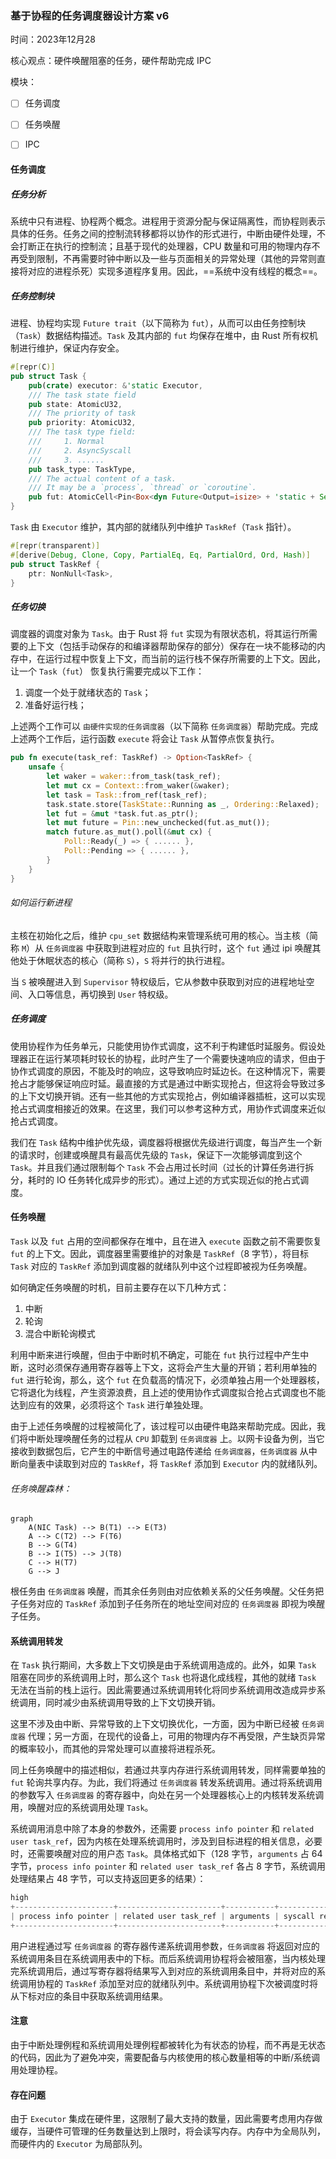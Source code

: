 ### 基于协程的任务调度器设计方案 v6

时间：2023年12月28

核心观点：硬件唤醒阻塞的任务，硬件帮助完成 IPC

模块：

- [ ] 任务调度
- [ ] 任务唤醒
- [ ] IPC


#### 任务调度

##### 任务分析

系统中只有进程、协程两个概念。进程用于资源分配与保证隔离性，而协程则表示具体的任务。任务之间的控制流转移都将以协作的形式进行，中断由硬件处理，不会打断正在执行的控制流；且基于现代的处理器，CPU 数量和可用的物理内存不再受到限制，不再需要时钟中断以及一些与页面相关的异常处理（其他的异常则直接将对应的进程杀死）实现多道程序复用。因此，==系统中没有线程的概念==。


##### 任务控制块

进程、协程均实现 `Future trait`（以下简称为 `fut`），从而可以由任务控制块（`Task`）数据结构描述。`Task` 及其内部的 `fut` 均保存在堆中，由 Rust 所有权机制进行维护，保证内存安全。

```Rust
#[repr(C)]
pub struct Task {
    pub(crate) executor: &'static Executor,
    /// The task state field
    pub state: AtomicU32,
    /// The priority of task
    pub priority: AtomicU32,
    /// The task type field:
    ///     1. Normal
    ///     2. AsyncSyscall
    ///     3. ......
    pub task_type: TaskType,
    /// The actual content of a task.
    /// It may be a `process`, `thread` or `coroutine`.
    pub fut: AtomicCell<Pin<Box<dyn Future<Output=isize> + 'static + Send + Sync>>>,
}
```

`Task` 由 `Executor` 维护，其内部的就绪队列中维护 `TaskRef`（`Task` 指针）。

```Rust
#[repr(transparent)]
#[derive(Debug, Clone, Copy, PartialEq, Eq, PartialOrd, Ord, Hash)]
pub struct TaskRef {
    ptr: NonNull<Task>,
}
```

##### 任务切换

调度器的调度对象为 `Task`。由于 Rust 将 `fut` 实现为有限状态机，将其运行所需要的上下文（包括手动保存的和编译器帮助保存的部分）保存在一块不能移动的内存中，在运行过程中恢复上下文，而当前的运行栈不保存所需要的上下文。因此，让一个 `Task`（`fut`） 恢复执行需要完成以下工作：

1. 调度一个处于就绪状态的 `Task`；
2. 准备好运行栈；

上述两个工作可以 `由硬件实现的任务调度器`（以下简称 `任务调度器`）帮助完成。完成上述两个工作后，运行函数 `execute` 将会让 `Task` 从暂停点恢复执行。

```Rust
pub fn execute(task_ref: TaskRef) -> Option<TaskRef> {
    unsafe {
        let waker = waker::from_task(task_ref);
        let mut cx = Context::from_waker(&waker);
        let task = Task::from_ref(task_ref);
        task.state.store(TaskState::Running as _, Ordering::Relaxed);
        let fut = &mut *task.fut.as_ptr();
        let mut future = Pin::new_unchecked(fut.as_mut());
        match future.as_mut().poll(&mut cx) {
            Poll::Ready(_) => { ...... },
            Poll::Pending => { ...... },
        }
    }
}
```

###### 如何运行新进程

主核在初始化之后，维护 `cpu_set` 数据结构来管理系统可用的核心。当主核（简称 `M`）从 `任务调度器` 中获取到进程对应的 `fut` 且执行时，这个 `fut` 通过 ipi 唤醒其他处于休眠状态的核心（简称 `S`），`S` 将并行的执行进程。

当 `S` 被唤醒进入到 `Supervisor` 特权级后，它从参数中获取到对应的进程地址空间、入口等信息，再切换到 `User` 特权级。



##### 任务调度

使用协程作为任务单元，只能使用协作式调度，这不利于构建低时延服务。假设处理器正在运行某项耗时较长的协程，此时产生了一个需要快速响应的请求，但由于协作式调度的原因，不能及时的响应，这导致响应时延边长。在这种情况下，需要抢占才能够保证响应时延。最直接的方式是通过中断实现抢占，但这将会导致过多的上下文切换开销。还有一些其他的方式实现抢占，例如编译器插桩，这可以实现抢占式调度相接近的效果。在这里，我们可以参考这种方式，用协作式调度来近似抢占式调度。

我们在 `Task` 结构中维护优先级，调度器将根据优先级进行调度，每当产生一个新的请求时，创建或唤醒具有最高优先级的 `Task`，保证下一次能够调度到这个 `Task`。并且我们通过限制每个 `Task` 不会占用过长时间（过长的计算任务进行拆分，耗时的 IO 任务转化成异步的形式）。通过上述的方式实现近似的抢占式调度。

#### 任务唤醒

`Task` 以及 `fut` 占用的空间都保存在堆中，且在进入 `execute` 函数之前不需要恢复 `fut` 的上下文。因此，调度器里需要维护的对象是 `TaskRef`（8 字节），将目标 `Task` 对应的 `TaskRef` 添加到调度器的就绪队列中这个过程即被视为任务唤醒。

如何确定任务唤醒的时机，目前主要存在以下几种方式：

1. 中断
2. 轮询
3. 混合中断轮询模式

利用中断来进行唤醒，但由于中断时机不确定，可能在 `fut` 执行过程中产生中断，这时必须保存通用寄存器等上下文，这将会产生大量的开销；若利用单独的 `fut` 进行轮询，那么，这个 `fut` 在负载高的情况下，必须单独占用一个处理器核，它将退化为线程，产生资源浪费，且上述的使用协作式调度拟合抢占式调度也不能达到应有的效果，必须将这个 `Task` 进行单独处理。

由于上述任务唤醒的过程被简化了，该过程可以由硬件电路来帮助完成。因此，我们将中断处理唤醒任务的过程从 `CPU` 卸载到 `任务调度器` 上。以网卡设备为例，当它接收到数据包后，它产生的中断信号通过电路传递给 `任务调度器`，`任务调度器` 从中断向量表中读取到对应的 `TaskRef`，将 `TaskRef` 添加到 `Executor` 内的就绪队列。

###### 任务唤醒森林：

```mermaid
graph
    A(NIC Task) --> B(T1) --> E(T3)
    A --> C(T2) --> F(T6)
    B --> G(T4)
    B --> I(T5) --> J(T8)
    C --> H(T7)
    G --> J
```

根任务由 `任务调度器` 唤醒，而其余任务则由对应依赖关系的父任务唤醒。父任务把子任务对应的 `TaskRef` 添加到子任务所在的地址空间对应的 `任务调度器` 即视为唤醒子任务。


#### 系统调用转发

在 `Task` 执行期间，大多数上下文切换是由于系统调用造成的。此外，如果 `Task` 阻塞在同步的系统调用上时，那么这个 `Task` 也将退化成线程，其他的就绪 `Task` 无法在当前的栈上运行。因此需要通过系统调用转化将同步系统调用改造成异步系统调用，同时减少由系统调用导致的上下文切换开销。

这里不涉及由中断、异常导致的上下文切换优化，一方面，因为中断已经被 `任务调度器` 代理；另一方面，在现代的设备上，可用的物理内存不再受限，产生缺页异常的概率较小，而其他的异常处理可以直接将进程杀死。

同上任务唤醒中的描述相似，若通过共享内存进行系统调用转发，同样需要单独的 `fut` 轮询共享内存。为此，我们将通过 `任务调度器` 转发系统调用。通过将系统调用的参数写入 `任务调度器` 的寄存器中，向处在另一个处理器核心上的内核转发系统调用，唤醒对应的系统调用处理 `Task`。

系统调用消息中除了本身的参数外，还需要 `process info pointer` 和 `related user task_ref`，因为内核在处理系统调用时，涉及到目标进程的相关信息，必要时，还需要唤醒对应的用户态 `Task`。具体格式如下（128 字节，`arguments` 占 64 字节，`process info pointer` 和 `related user task_ref` 各占 8 字节，系统调用处理结果占 48 字节，可以支持返回更多的结果）：

```rust
high                                                                   low
+----------------------+-----------------------+-----------+-------------+
| process info pointer | related user task_ref | arguments | syscall res |
+----------------------+-----------------------+-----------+-------------+
```

用户进程通过写 `任务调度器` 的寄存器传递系统调用参数，`任务调度器` 将返回对应的系统调用条目在系统调用表中的下标。而后系统调用协程将会被阻塞，当内核处理完系统调用后，通过写寄存器将结果写入到对应的系统调用条目中，并将对应的系统调用协程的 `TaskRef` 添加至对应的就绪队列中。系统调用协程下次被调度时将从下标对应的条目中获取系统调用结果。

#### 注意

由于中断处理例程和系统调用处理例程都被转化为有状态的协程，而不再是无状态的代码，因此为了避免冲突，需要配备与内核使用的核心数量相等的中断/系统调用处理协程。


#### 存在问题

由于 `Executor` 集成在硬件里，这限制了最大支持的数量，因此需要考虑用内存做缓存，当硬件可管理的任务数量达到上限时，将会读写内存。内存中为全局队列，而硬件内的 `Executor` 为局部队列。






